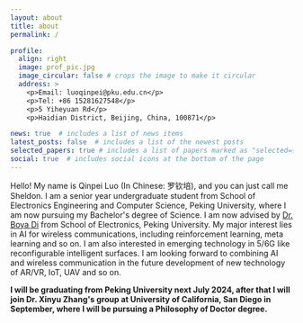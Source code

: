 ```yaml
---
layout: about
title: about
permalink: /

profile:
  align: right
  image: prof_pic.jpg
  image_circular: false # crops the image to make it circular
  address: >
    <p>Email: luoqinpei@pku.edu.cn</p>
    <p>Tel: +86 15281627548</p>
    <p>5 Yiheyuan Rd</p>
    <p>Haidian District, Beijing, China, 100871</p>

news: true  # includes a list of news items
latest_posts: false  # includes a list of the newest posts
selected_papers: true # includes a list of papers marked as "selected={true}"
social: true  # includes social icons at the bottom of the page
---
```


Hello! My name is Qinpei Luo (In Chinese: 罗钦培), and you can just call me Sheldon. I am a senior year undergraduate student from School of Electronics Engineering and Computer Science, Peking University, where I am now pursuing my Bachelor's degree of Science. I am now advised by [Dr. Boya Di](https://ele.pku.edu.cn/dzxxen/info/1023/1583.htm) from School of Electronics, Peking University. My major interest lies in AI for wireless communications, including reinforcement learning, meta learning and so on. I am also interested in emerging technology in 5/6G like reconfigurable intelligent surfaces. I am looking forward to combining AI and wireless communication in the future development of new technology of AR/VR, IoT, UAV and so on.

**I will be graduating from Peking University next July 2024, after that I will join Dr. Xinyu Zhang's group at University of California, San Diego in September, where I will be pursuing a Philosophy of Doctor degree.**

<!-- Put your address / P.O. box / other info right below your picture. You can also disable any of these elements by editing `profile` property of the YAML header of your `_pages/about.md`. Edit `_bibliography/papers.bib` and Jekyll will render your [publications page](/al-folio/publications/) automatically.

Link to your social media connections, too. This theme is set up to use [Font Awesome icons](http://fortawesome.github.io/Font-Awesome/) and [Academicons](https://jpswalsh.github.io/academicons/), like the ones below. Add your Facebook, Twitter, LinkedIn, Google Scholar, or just disable all of them. -->
